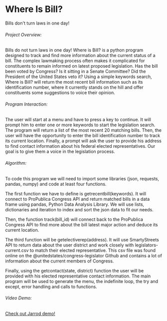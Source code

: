 # Where Is Bill?

Bills don't turn laws in one day!

###### Project Overview: 
Bills do not turn laws in one day! Where is Bill? is a python program designed to track and find more information about the current status of a bill. The complex lawmaking process often makes it complicated for constituents to remain informed on latest proposed legislation. Has the bill been voted by Congress? Is it sitting in a Senate Committee? Did the President of the United States veto it? Using a simple keywords search, Where is Bill? will return the most recent bill information such as its identification number, where it currently stands on the hill and offer constituents some suggestions to voice their opinion. 

###### Program Interaction:
The user will start at a menu and have to press a key to continue. It will prompt him to enter one or more keywords to start the legislation search. The program will return a list of the most recent 20 matching bills. Then, the user will have the opportunity to enter the bill identification number to track its current location. Finally, a prompt will ask the user to provide his address to find contact information about his federal elected representatives. Our goal is to give them a voice in the legislation process. 

###### Algorithm:
To code this program we will need to import some libraries (json, requests, pandas, numpy) and code at least four functions. 

The first function we have to define is getrecentbill(keywords). It will connect to ProPublica Congress API and return matched bills in a data frame using pandas, Python Data Analysis Library. We will use lists, dictionaries and iteration to index and sort the json data to fit our needs. 

Then, the function track(bill_id) will connect back to the ProPublica Congress API to find more about the bill latest major action and deduce its current location. 

The third function will be getelectiverep(address). It will use SmartyStreets API to return data about the user district and work closely with legislators-current.csv to match their elected representative. This csv file was found online on the @unitedstates/congress-legislator Github and contains a lot of information about the current members of Congress. 

Finally, using the getcontact(state, district) function the user will be provided with his elected representative contact information. 
The main program will be used to generate the menu, the indefinite loop, the try and except, error handling and calls to functions. 

###### Video Demo:

[Check out Jarrod demo!](https://vimeo.com/246520840)
